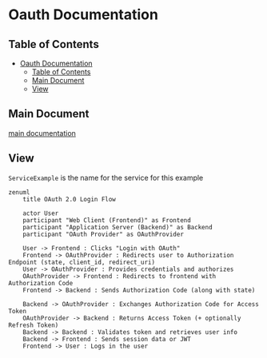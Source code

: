 # Oauth Documentation

## Table of Contents

- [Oauth Documentation](#oauth-documentation)
  - [Table of Contents](#table-of-contents)
  - [Main Document](#main-document)
  - [View](#view)

## Main Document

[main documentation](../../README.md)

## View

`ServiceExample` is the name for the service for this example

```mermaid
zenuml
    title OAuth 2.0 Login Flow

    actor User
    participant "Web Client (Frontend)" as Frontend
    participant "Application Server (Backend)" as Backend
    participant "OAuth Provider" as OAuthProvider

    User -> Frontend : Clicks "Login with OAuth"
    Frontend -> OAuthProvider : Redirects user to Authorization Endpoint (state, client_id, redirect_uri)
    User -> OAuthProvider : Provides credentials and authorizes
    OAuthProvider -> Frontend : Redirects to frontend with Authorization Code
    Frontend -> Backend : Sends Authorization Code (along with state)

    Backend -> OAuthProvider : Exchanges Authorization Code for Access Token
    OAuthProvider -> Backend : Returns Access Token (+ optionally Refresh Token)
    Backend -> Backend : Validates token and retrieves user info
    Backend -> Frontend : Sends session data or JWT
    Frontend -> User : Logs in the user
```
